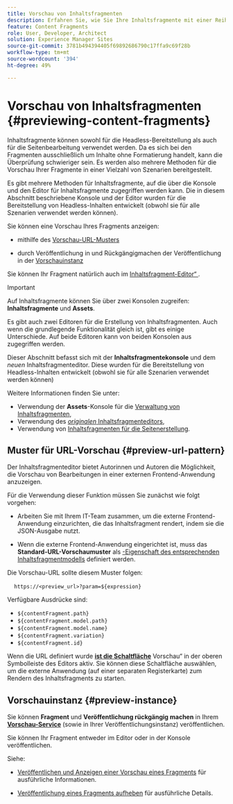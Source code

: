 ```yaml
---
title: Vorschau von Inhaltsfragmenten
description: Erfahren Sie, wie Sie Ihre Inhaltsfragmente mit einer Reihe von Methoden in der Vorschau anzeigen können.
feature: Content Fragments
role: User, Developer, Architect
solution: Experience Manager Sites
source-git-commit: 3781b494394405f69892686790c17ffa9c69f28b
workflow-type: tm+mt
source-wordcount: '394'
ht-degree: 49%

---
```


# Vorschau von Inhaltsfragmenten {#previewing-content-fragments}

Inhaltsfragmente können sowohl für die Headless-Bereitstellung als auch für die Seitenbearbeitung verwendet werden. Da es sich bei den Fragmenten ausschließlich um Inhalte ohne Formatierung handelt, kann die Überprüfung schwieriger sein. Es werden also mehrere Methoden für die Vorschau Ihrer Fragmente in einer Vielzahl von Szenarien bereitgestellt.

Es gibt mehrere Methoden für Inhaltsfragmente, auf die über die Konsole und den Editor für Inhaltsfragmente zugegriffen werden kann. Die in diesem Abschnitt beschriebene Konsole und der Editor wurden für die Bereitstellung von Headless-Inhalten entwickelt (obwohl sie für alle Szenarien verwendet werden können).

Sie können eine Vorschau Ihres Fragments anzeigen:

* mithilfe des [Vorschau-URL-Musters](#preview-url-pattern)

* durch Veröffentlichung in und Rückgängigmachen der Veröffentlichung in der [Vorschauinstanz](#preview-instance)

<!--
* with a HTML template, using **[Preview]()** from the Content Fragments console
-->

Sie können Ihr Fragment natürlich auch im [Inhaltsfragment-Editor“ ](/help/sites-cloud/administering/content-fragments/authoring.md).

>[!IMPORTANT]
>
>Auf Inhaltsfragmente können Sie über zwei Konsolen zugreifen: **Inhaltsfragmente** und **Assets**.
>
>Es gibt auch zwei Editoren für die Erstellung von Inhaltsfragmenten. Auch wenn die grundlegende Funktionalität gleich ist, gibt es einige Unterschiede. Auf beide Editoren kann von beiden Konsolen aus zugegriffen werden.
>
>Dieser Abschnitt befasst sich mit der **Inhaltsfragmentekonsole** und dem *neuen* Inhaltsfragmenteditor. Diese wurden für die Bereitstellung von Headless-Inhalten entwickelt (obwohl sie für alle Szenarien verwendet werden können)
>
>Weitere Informationen finden Sie unter:
>
>* Verwendung der **Assets**-Konsole für die [Verwaltung von Inhaltsfragmenten](/help/assets/content-fragments/content-fragments-managing.md),
>* Verwendung des [*originalen* Inhaltsfragmenteditors](/help/assets/content-fragments/content-fragments-variations.md),
>* Verwendung von [Inhaltsfragmenten für die Seitenerstellung](/help/sites-cloud/authoring/fragments/content-fragments.md).

## Muster für URL-Vorschau {#preview-url-pattern}

Der Inhaltsfragmenteditor bietet Autorinnen und Autoren die Möglichkeit, die Vorschau von Bearbeitungen in einer externen Frontend-Anwendung anzuzeigen.

Für die Verwendung dieser Funktion müssen Sie zunächst wie folgt vorgehen:

* Arbeiten Sie mit Ihrem IT-Team zusammen, um die externe Frontend-Anwendung einzurichten, die das Inhaltsfragment rendert, indem sie die JSON-Ausgabe nutzt.

* Wenn die externe Frontend-Anwendung eingerichtet ist, muss das **Standard-URL-Vorschaumuster** als [-Eigenschaft des entsprechenden Inhaltsfragmentmodells](/help/sites-cloud/administering/content-fragments/managing-content-fragment-models.md#model-properties) definiert werden.

Die Vorschau-URL sollte diesem Muster folgen:

    `https://<preview_url>?param=${expression}`

Verfügbare Ausdrücke sind:

* `${contentFragment.path}`
* `${contentFragment.model.path}`
* `${contentFragment.model.name}`
* `${contentFragment.variation}`
* `${contentFragment.id}`

Wenn die URL definiert wurde **[ist die Schaltfläche](/help/sites-cloud/administering/content-fragments/authoring.md#preview-content-fragment)** Vorschau“ in der oberen Symbolleiste des Editors aktiv. Sie können diese Schaltfläche auswählen, um die externe Anwendung (auf einer separaten Registerkarte) zum Rendern des Inhaltsfragments zu starten.

## Vorschauinstanz {#preview-instance}

Sie können **Fragment** und **Veröffentlichung rückgängig machen** in Ihrem **[Vorschau-Service](/help/headless/deployment/architecture.md)** (sowie in Ihrer Veröffentlichungsinstanz) veröffentlichen.

Sie können Ihr Fragment entweder im Editor oder in der Konsole veröffentlichen.

Siehe:

* [Veröffentlichen und Anzeigen einer Vorschau eines Fragments](/help/sites-cloud/administering/content-fragments/managing.md#publishing-and-previewing-a-fragment) für ausführliche Informationen.

* [Veröffentlichung eines Fragments aufheben](/help/sites-cloud/administering/content-fragments/managing.md#unpublishing-a-fragment) für ausführliche Details.

<!--
## Preview based on a HTML Template {#preview-based-on-a-html-template}

The Content Fragment console provides a **Preview** option for every fragment.

The icon can be selected to open a dialog that represents the fragment based on a HTML template. You can use the default template, or develop and load your own.
-->
